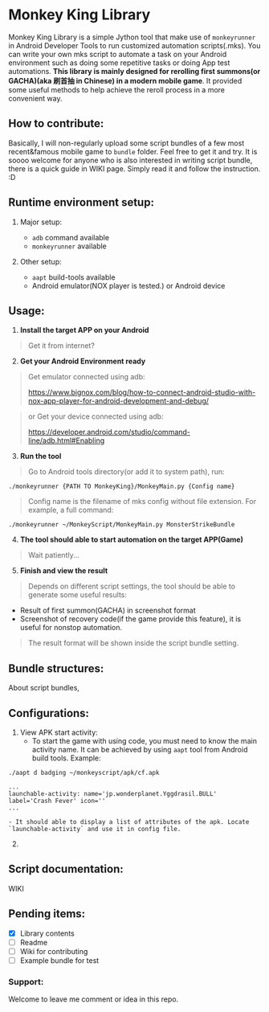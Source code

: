 # Monkey King Library
Monkey King Library is a simple Jython tool that make use of `monkeyrunner` in Android Developer Tools to run customized automation scripts(.mks). You can write your own mks script to automate a task on your Android environment such as doing some repetitive tasks or doing App test automations. **This library is mainly designed for rerolling first summons(or GACHA)(aka 刷首抽 in Chinese) in a modern mobile game**. It provided some useful methods to help achieve the reroll process in a more convenient way.

## How to contribute:
Basically, I will non-regularly upload some script bundles of a few most recent&famous mobile game to `bundle` folder. Feel free to get it and try. It is soooo welcome for anyone who is also interested in writing script bundle, there is a quick guide in WIKI page. Simply read it and follow the instruction. :D

## Runtime environment setup:
1. Major setup:
    - `adb` command available
    - `monkeyrunner` available

2. Other setup:
    - `aapt` build-tools available
    - Android emulator(NOX player is tested.) or Android device

## Usage:
1. **Install the target APP on your Android**

> Get it from internet?

2. **Get your Android Environment ready**

> Get emulator connected using adb:
>
> https://www.bignox.com/blog/how-to-connect-android-studio-with-nox-app-player-for-android-development-and-debug/

> or Get your device connected using adb:
>
> https://developer.android.com/studio/command-line/adb.html#Enabling

3. **Run the tool**

> Go to Android tools directory(or add it to system path), run:

```./monkeyrunner {PATH TO MonkeyKing}/MonkeyMain.py {Config name}```

> Config name is the filename of mks config without file extension. For example, a full command:

```./monkeyrunner ~/MonkeyScript/MonkeyMain.py MonsterStrikeBundle```

4. **The tool should able to start automation on the target APP(Game)**

> Wait patiently...

5. **Finish and view the result**

> Depends on different script settings, the tool should be able to generate some useful results:
  - Result of first summon(GACHA) in screenshot format
  - Screenshot of recovery code(if the game provide this feature), it is useful for nonstop automation.

> The result format will be shown inside the script bundle setting.

## Bundle structures:
About script bundles,

## Configurations:

1. View APK start activity:
    - To start the game with using code, you must need to know the main activity name. It can be achieved by using `aapt` tool from Android build tools. Example:

```
./aapt d badging ~/monkeyscript/apk/cf.apk

...
launchable-activity: name='jp.wonderplanet.Yggdrasil.BULL'  label='Crash Fever' icon=''
...
```

    - It should able to display a list of attributes of the apk. Locate `launchable-activity` and use it in config file.

2.

## Script documentation:
WIKI

## Pending items:
- [x] Library contents
- [ ] Readme
- [ ] Wiki for contributing
- [ ] Example bundle for test

### Support:
Welcome to leave me comment or idea in this repo.
